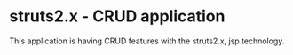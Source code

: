 # struts2.x - CRUD application

This application is having CRUD features with the struts2.x, jsp technology. 
